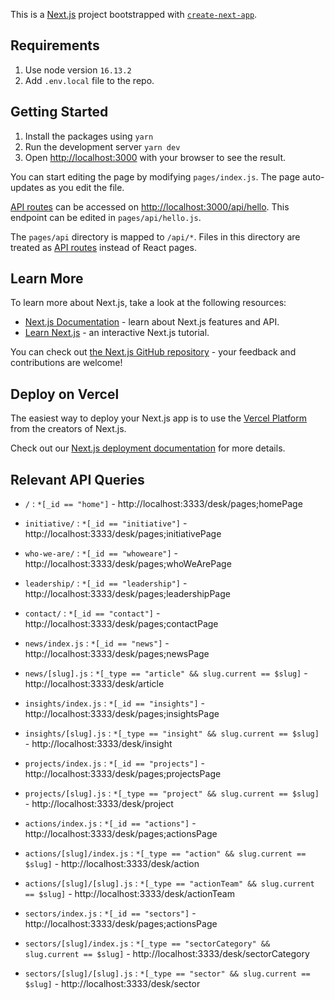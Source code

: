 This is a [Next.js](https://nextjs.org/) project bootstrapped with [`create-next-app`](https://github.com/vercel/next.js/tree/canary/packages/create-next-app).

## Requirements

1. Use node version `16.13.2`
2. Add `.env.local` file to the repo.

## Getting Started

1. Install the packages using `yarn`
2. Run the development server `yarn dev`
3. Open [http://localhost:3000](http://localhost:3000) with your browser to see the result.

You can start editing the page by modifying `pages/index.js`. The page auto-updates as you edit the file.

[API routes](https://nextjs.org/docs/api-routes/introduction) can be accessed on [http://localhost:3000/api/hello](http://localhost:3000/api/hello). This endpoint can be edited in `pages/api/hello.js`.

The `pages/api` directory is mapped to `/api/*`. Files in this directory are treated as [API routes](https://nextjs.org/docs/api-routes/introduction) instead of React pages.

## Learn More

To learn more about Next.js, take a look at the following resources:

- [Next.js Documentation](https://nextjs.org/docs) - learn about Next.js features and API.
- [Learn Next.js](https://nextjs.org/learn) - an interactive Next.js tutorial.

You can check out [the Next.js GitHub repository](https://github.com/vercel/next.js/) - your feedback and contributions are welcome!

## Deploy on Vercel

The easiest way to deploy your Next.js app is to use the [Vercel Platform](https://vercel.com/new?utm_medium=default-template&filter=next.js&utm_source=create-next-app&utm_campaign=create-next-app-readme) from the creators of Next.js.

Check out our [Next.js deployment documentation](https://nextjs.org/docs/deployment) for more details.

## Relevant API Queries

- `/` : `*[_id == "home"]` - http://localhost:3333/desk/pages;homePage
- `initiative/` : `*[_id == "initiative"]` - http://localhost:3333/desk/pages;initiativePage
- `who-we-are/` : `*[_id == "whoweare"]` - http://localhost:3333/desk/pages;whoWeArePage
- `leadership/` : `*[_id == "leadership"]` - http://localhost:3333/desk/pages;leadershipPage
- `contact/` : `*[_id == "contact"]` - http://localhost:3333/desk/pages;contactPage

- `news/index.js` : `*[_id == "news"]` - http://localhost:3333/desk/pages;newsPage
- `news/[slug].js` : `*[_type == "article" && slug.current == $slug]`  - http://localhost:3333/desk/article
- `insights/index.js` : `*[_id == "insights"]` - http://localhost:3333/desk/pages;insightsPage
- `insights/[slug].js` : `*[_type == "insight" && slug.current == $slug]`  - http://localhost:3333/desk/insight
- `projects/index.js` : `*[_id == "projects"]` - http://localhost:3333/desk/pages;projectsPage
- `projects/[slug].js` : `*[_type == "project" && slug.current == $slug]` - http://localhost:3333/desk/project

- `actions/index.js` :  `*[_id == "actions"]` - http://localhost:3333/desk/pages;actionsPage
- `actions/[slug]/index.js` : `*[_type == "action" && slug.current == $slug]`  - http://localhost:3333/desk/action
- `actions/[slug]/[slug].js` : `*[_type == "actionTeam" && slug.current == $slug]`  - http://localhost:3333/desk/actionTeam

- `sectors/index.js` :  `*[_id == "sectors"]` - http://localhost:3333/desk/pages;actionsPage
- `sectors/[slug]/index.js` : `*[_type == "sectorCategory" && slug.current == $slug]`  - http://localhost:3333/desk/sectorCategory
- `sectors/[slug]/[slug].js` : `*[_type == "sector" && slug.current == $slug]`  - http://localhost:3333/desk/sector

